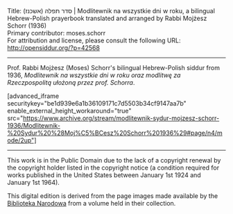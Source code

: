 <html>
<head></head>
<body>
Title: סדר תפלה (אשכנז)‏ | Modlitewnik na wszystkie dni w roku, a bilingual Hebrew-Polish prayerbook translated and arranged by Rabbi Mojżesz Schorr (1936)<br />
Primary contributor: moses.schorr<br />
For attribution and license, please consult the following URL: <a href="http://opensiddur.org/?p=42568">http://opensiddur.org/?p=42568</a>
<p />
<hr />

Prof. Rabbi Mojżesz (Moses) Schorr's bilingual Hebrew-Polish siddur from 1936, <em>Modlitewnik na wszystkie dni w roku oraz modlitwę za Rzeczpospolitą ułożoną przez prof. Schorra</em>.

[advanced_iframe securitykey="be1d939e6a1b36109171c7d5503b34cf9147aa7b" enable_external_height_workaround="true" src="https://www.archive.org/stream/modlitewnik-sydur-mojzesz-schorr-1936/Modlitewnik-%20Sydur%20%28Moj%C5%BCesz%20Schorr%201936%29#page/n4/mode/2up"]

<hr />

This work is in the Public Domain due to the lack of a copyright renewal by the copyright holder listed in the copyright notice (a condition required for works published in the United States between January 1st 1924 and January 1st 1964).

This digital edition is derived from the page images made available by the <a href="https://polona.pl/item/modlitewnik-sydur,OTY0NjIyODk/5/#index">Biblioteka Narodowa</a> from a volume held in their collection.

&nbsp;
</body>
</html>